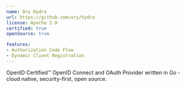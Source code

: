 ```yaml
---
name: Ory Hydra
url: https://github.com/ory/hydra
license: Apache 2.0
certified: true
openSource: true

features:
- Authorization Code Flow
- Dynamic Client Registration
---
```


OpenID Certified™ OpenID Connect and OAuth Provider written in Go - cloud native, security-first, open source.
